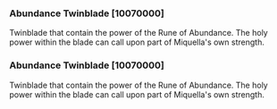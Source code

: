 ### Abundance Twinblade [10070000]

Twinblade that contain the power of the Rune of Abundance. The holy power within the blade can call upon part of Miquella's own strength.### Abundance Twinblade [10070000]

Twinblade that contain the power of the Rune of Abundance. The holy power within the blade can call upon part of Miquella's own strength.